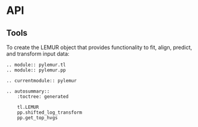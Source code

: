 # API

## Tools

To create the LEMUR object that provides functionality to fit, align, predict, and transform input data:

```{eval-rst}
.. module:: pylemur.tl
.. module:: pylemur.pp

.. currentmodule:: pylemur

.. autosummary::
    :toctree: generated

    tl.LEMUR
    pp.shifted_log_transform
    pp.get_top_hvgs
```
